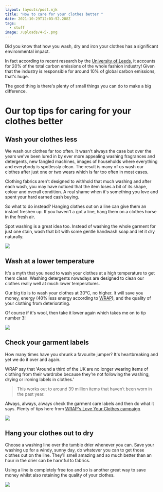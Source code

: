 ```yaml
---
layout: layouts/post.njk
title: "How to care for your clothes better "
date: 2021-10-29T12:03:52.288Z
tags:
  - stuff
image: /uploads/4-5-.png
---
```

Did you know that how you wash, dry and iron your clothes has a significant environmental impact.  

In fact according to recent research by the [University of Leeds](file:///C:/Users/sznic/Downloads/net_zero_exchanges_connecting_policy_and_research_for_climate_action_1.pdf), it accounts for 20% of the total carbon emissions of the whole fashion industry! Given that the industry is responsible for around 10% of global carbon emissions, that's huge.  

The good thing is there's plenty of small things you can do to make a big difference. 

# Our top tips for caring for your clothes better

## Wash your clothes less

We wash our clothes far too often.  It wasn't always the case but over the years we've been lured in by ever more appealing washing fragrances and detergents, new fangled machines, images of households where everything and everybody is spotlessly clean.  The result is many of us wash our clothes after just one or two wears which is far too often in most cases. 

Clothing fabrics aren't designed to withhold that much washing and after each wash, you may have noticed that the item loses a bit of its shape, colour and overall condition.  A real shame when it's something you love and spent your hard earned cash buying.  

So what to do instead? Hanging clothes out on a line can give them an instant freshen up.  If you haven't a got a line, hang them on a clothes horse in the fresh air. 

Spot washing is a great idea too.  Instead of washing the whole garment for just one stain, wash that bit with some gentle handwash soap and let it dry naturally. 

![](/uploads/2-2-.png)

## Wash at a lower temperature

It's a myth that you need to wash your clothes at a high temperature to get them clean.  Washing detergents nowadays are designed to clean our clothes really well at much lower temperatures.  

Our big tip is to wash your clothes at 30°C, no higher.  It will save you money, energy (40% less energy according to [WRAP](https://www.loveyourclothes.org.uk/tips/dirty-laundry-doodles)), and the quality of your clothing from deteriorating. 

Of course if it's wool, then take it lower again which takes me on to tip number 3! 

![](/uploads/3-4-.png)

## Check your garment labels

How many times have you shrunk a favourite jumper? It's heartbreaking and yet we do it over and again.  

WRAP say that 'Around a third of the UK are no longer wearing items of clothing from their wardrobe because they’re not following the washing, drying or ironing labels in clothes.'

> This works out to around 39 million items that haven’t been worn in the past year.

Always, always, always check the garment care labels and then do what it says.  Plenty of tips here from [WRAP's Love Your Clothes campaign](https://www.loveyourclothes.org.uk/blogs/know-your-care-labels-insideout). 

![](/uploads/5-1-.png)

## Hang your clothes out to dry

Choose a washing line over the tumble drier whenever you can.  Save your washing up for a windy, sunny day, do whatever you can to get those clothes out on the line.  They'll smell amazing and so much better than an hour in the drier can be harmful to fabrics. 

Using a line is completely free too and so is another great way to save money whilst also retaining the quality of your clothes.  

![](/uploads/1-1-.png)